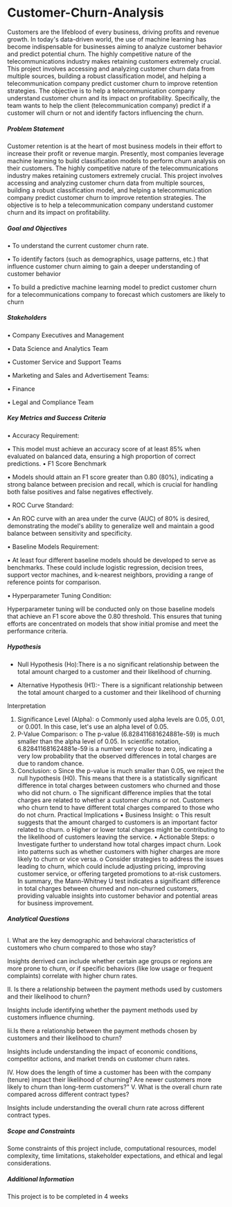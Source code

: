 # Customer-Churn-Analysis
Customers are the lifeblood of every business, driving profits and revenue growth. In today's data-driven world, the use of machine learning has become indispensable for businesses aiming to analyze customer behavior and predict potential churn. The highly competitive nature of the telecommunications industry makes retaining customers extremely crucial. This project involves accessing and analyzing customer churn data from multiple sources, building a robust classification model, and helping a telecommunication company predict customer churn to improve retention strategies. The objective is to help a telecommunication company understand customer churn and its impact on profitability. Specifically, the team wants to help the client (telecommunication company) predict if a customer will churn or not and identify factors influencing the churn.

##### **Problem Statement**
Customer retention is at the heart of most business models in their effort to increase their profit or revenue margin. Presently, most companies leverage machine learning to build classification models to perform churn analysis on their customers. The highly competitive nature of the telecommunications industry makes retaining customers extremely crucial. This project involves accessing and analyzing customer churn data from multiple sources, building a robust classification model, and helping a telecommunication company predict customer churn to improve retention strategies. The objective is to help a telecommunication company understand customer churn and its impact on profitability. 

##### **Goal and Objectives**

•    To understand the current customer churn rate.

•    To identify factors (such as demographics, usage patterns, etc.) that influence customer churn aiming to gain a deeper understanding of customer behavior

•    To build a predictive machine learning model to predict customer churn for a telecommunications company to forecast which customers are likely to churn

##### **Stakeholders**
•	Company Executives and Management

•	Data Science and Analytics Team

•	Customer Service and Support Teams

•	Marketing and Sales and Advertisement Teams:

•	Finance 

•	Legal and Compliance Team

##### **Key Metrics and Success Criteria**

•  Accuracy Requirement:

•	This model must achieve an accuracy score of at least 85% when evaluated on balanced data, ensuring a high proportion of correct predictions.
•  F1 Score Benchmark

•	Models should attain an F1 score greater than 0.80 (80%), indicating a strong balance between precision and recall, which is crucial for handling both false positives and false negatives effectively.

•  ROC Curve Standard:

•	An ROC curve with an area under the curve (AUC) of 80% is desired, demonstrating the model's ability to generalize well and maintain a good balance between sensitivity and specificity.

•  Baseline Models Requirement:

•	At least four different baseline models should be developed to serve as benchmarks. These could include logistic regression, decision trees, support vector machines, and k-nearest neighbors, providing a range of reference points for comparison.

•  Hyperparameter Tuning Condition:

Hyperparameter tuning will be conducted only on those baseline models that achieve an F1 score above the 0.80 threshold. This ensures that tuning efforts are concentrated on models that show initial promise and meet the performance criteria.


##### **Hypothesis**

- Null Hypothesis (Ho):There is a no significant relationship between the total amount charged to a customer and their likelihood of churning.

- Alternative Hypothesis (H1):- There is a significant relationship between the total amount charged to a customer and their likelihood of churning



Interpretation
1.	Significance Level (Alpha):
o	Commonly used alpha levels are 0.05, 0.01, or 0.001. In this case, let's use an alpha level of 0.05.
2.	P-Value Comparison:
o	The p-value (6.828411681624881e-59) is much smaller than the alpha level of 0.05. In scientific notation, 6.828411681624881e-59 is a number very close to zero, indicating a very low probability that the observed differences in total charges are due to random chance.
3.	Conclusion:
o	Since the p-value is much smaller than 0.05, we reject the null hypothesis (H0). This means that there is a statistically significant difference in total charges between customers who churned and those who did not churn.
o	The significant difference implies that the total charges are related to whether a customer churns or not. Customers who churn tend to have different total charges compared to those who do not churn.
Practical Implications
•	Business Insight:
o	This result suggests that the amount charged to customers is an important factor related to churn.
o	Higher or lower total charges might be contributing to the likelihood of customers leaving the service.
•	Actionable Steps:
o	Investigate further to understand how total charges impact churn. Look into patterns such as whether customers with higher charges are more likely to churn or vice versa.
o	Consider strategies to address the issues leading to churn, which could include adjusting pricing, improving customer service, or offering targeted promotions to at-risk customers.
In summary, the Mann-Whitney U test indicates a significant difference in total charges between churned and non-churned customers, providing valuable insights into customer behavior and potential areas for business improvement.



###### **Analytical Questions**
I.	What are the key demographic and behavioral characteristics of customers who churn compared to those who stay?

Insights derrived can include whether certain age groups or regions are more prone to churn, or if specific behaviors (like low usage or frequent complaints) correlate with higher churn rates. 

II.	Is there a relationship between the payment methods used by customers and their likelihood to churn?

Insights include identifying whether the payment methods used by customers influence churning. 


Iii.Is there a relationship between the payment methods chosen by customers and their likelihood to churn?

Insights include understanding the impact of economic conditions, competitor actions, and market trends on customer churn rates.

IV. How does the length of time a customer has been with the company (tenure) impact their likelihood of churning? Are newer customers more likely to churn than long-term customers?"
V.	What is the overall churn rate compared across different contract types?

Insights include understanding the overall churn rate across different contract types.



##### **Scope and Constraints**
Some constraints of this project include, computational resources, model complexity, time limitations, stakeholder expectations, and ethical and legal considerations.

##### **Additional Information**

This project is to be completed in 4 weeks 















